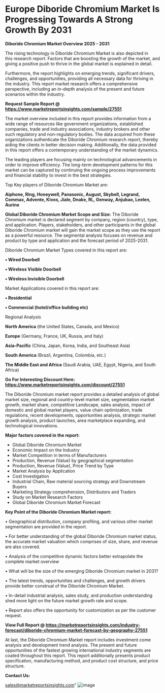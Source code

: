 # Europe Diboride Chromium Market Is Progressing Towards A Strong Growth By 2031

<Strong> Diboride Chromium Market Overview 2025 - 2031</strong>

The rising technology in Diboride Chromium Market is also depicted in this research report. Factors that are boosting the growth of the market, and giving a positive push to thrive in the global market is explained in detail.

Furthermore, the report highlights on emerging trends, significant drivers, challenges, and opportunities, providing all necessary data for thriving in the industry. This report market research offers a comprehensive perspective, including an in-depth analysis of the present and future scenarios within the industry.

<strong>Request Sample Report @ <a href=https://www.marketreportsinsights.com/sample/27551>https://www.marketreportsinsights.com/sample/27551</a></strong>

The market overview included in this report provides information from a wide range of resources like government organizations, established companies, trade and industry associations, industry brokers and other such regulatory and non-regulatory bodies. The data acquired from these organizations authenticate the Diboride Chromium research report, thereby aiding the clients in better decision making. Additionally, the data provided in this report offers a contemporary understanding of the market dynamics.

The leading players are focusing mainly on technological advancements in order to improve efficiency. The long-term development patterns for this market can be captured by continuing the ongoing process improvements and financial stability to invest in the best strategies.

Top Key players of Diboride Chromium Market are:

<strong>Aiphone, Ring, Honeywell, Panasonic, August, Skybell, Legrand, Commax, Advente, Kivos, Jiale, Dnake, RL, Genway, Anjubao, Leelen, Aurine</strong>

<strong><b>Global Diboride Chromium Market Scope and Size:</b></strong>
The Diboride Chromium market is declared segment by company, region (country), type, and application. Players, stakeholders, and other participants in the global Diboride Chromium market will gain the market scope as they use the report as a powerful resource. The segmental analysis focuses on revenue and product by type and application and the forecast period of 2025-2031.

Diboride Chromium Market Types covered in this report are:

<strong>• Wired Doorbell

• Wireless Visible Doorbell

• Wireless Invisible Doorbell</strong>

Market Applications covered in this report are:

<strong>• Residential

• Commercial (hotel/office building etc)</strong> 

Regional Analysis

<strong>North America</strong> (the United States, Canada, and Mexico)

<strong>Europe</strong> (Germany, France, UK, Russia, and Italy)

<strong>Asia-Pacific</strong> (China, Japan, Korea, India, and Southeast Asia)

<strong>South America</strong> (Brazil, Argentina, Colombia, etc.)

<strong>The Middle East and Africa</strong> (Saudi Arabia, UAE, Egypt, Nigeria, and South Africa)

<strong>Go For Interesting Discount Here: <a href=https://www.marketreportsinsights.com/discount/27551>https://www.marketreportsinsights.com/discount/27551</a></strong>

The Diboride Chromium market report provides a detailed analysis of global market size, regional and country-level market size, segmentation market growth, market share, competitive Landscape, sales analysis, impact of domestic and global market players, value chain optimization, trade regulations, recent developments, opportunities analysis, strategic market growth analysis, product launches, area marketplace expanding, and technological innovations.

<strong><b>Major factors covered in the report:</b></strong>
<ul>
  <li>Global Diboride Chromium Market </li>
  <li>Economic Impact on the Industry</li>
  <li>Market Competition in terms of Manufacturers</li>
  <li>Production, Revenue (Value) by geographical segmentation</li>
  <li>Production, Revenue (Value), Price Trend by Type</li>
  <li>Market Analysis by Application</li>
  <li>Cost Investigation</li>
  <li>Industrial Chain, Raw material sourcing strategy and Downstream Buyers</li>
  <li>Marketing Strategy comprehension, Distributors and Traders</li>
  <li>Study on Market Research Factors</li>
  <li>Global Diboride Chromium Market Forecast</li>
</ul>

<strong><b>Key Point of the Diboride Chromium Market report:</b></strong>

• Geographical distribution, company profiling, and various other market segmentation are provided in the report.

• For better understanding of the global Diboride Chromium market status, the accurate market valuation which comprises of size, share, and revenue are also covered.

• Analysis of the competitive dynamic factors better extrapolate the complete market overview

• What will be the size of the emerging Diboride Chromium market in 2031?

• The latest trends, opportunities and challenges, and growth drivers provide better construal of the Diboride Chromium Market.

• In-detail industrial analysis, sales study, and production understanding shed more light on the future market growth rate and scope.

• Report also offers the opportunity for customization as per the customer request.

<strong><b>View Full Report @ <a href=https://marketreportsinsights.com/industry-forecast/diboride-chromium-market-forecast-by-geography-27551>https://marketreportsinsights.com/industry-forecast/diboride-chromium-market-forecast-by-geography-27551</a></b></strong>


At last, the Diboride Chromium Market report includes investment come analysis and development trend analysis. The present and future opportunities of the fastest growing international industry segments are coated throughout this report. This report additionally presents product specification, manufacturing method, and product cost structure, and price structure.

<strong>Contact Us:</strong>

sales@marketreportsinsights.com"
![image](https://github.com/user-attachments/assets/293b2e5a-37ac-4a40-8a46-7089a165b31a)
